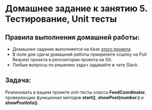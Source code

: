 # Домашнее задание к занятию 5. Тестирование, Unit тесты

## Правила выполнения домашней работы:

* Домашнее задание выполняется на базе [этого проекта](https://github.com/netology-code/iosadv-homeworks/tree/main/5) 
* В поле для сдачи домашней работы прикрепите ссылку на Pull Request проекта в репозитории проекта на Git.
* Любые вопросы по решению задач задавайте в чате Slack.

## Задача:
Реализовать в вашем проекте unit-тесты класса **FeedCoordinator**, проверяющие функционал методов **start()**, **showPost(number:)** и **showPostInfo()**.
